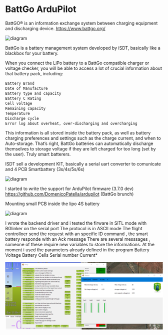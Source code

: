 # BattGo ArduPilot 
BattGO® is an information exchange system between charging equipment and discharging device.
https://www.battgo.org/

![diagram](https://github.com/domenicopatella/BattGo-ArduPilot-/blob/master/Media/IMG_1.bmp)

BattGo is a battery management system developed by iSDT, basically like a blackbox for your battery.

When you connect the LiPo battery to a BattGo compatible charger or voltage checker, you will be able to access a lot of crucial information about that battery pack, including:

    Battery Brand
    Date of Manufacture
    Battery type and capacity
    Battery C Rating
    Cell voltage
    Remaining capacity
    Temperature
    Discharge cycle
    Error log about overheat, over-discharging and overcharging

This information is all stored inside the battery pack, as well as battery charging preferences and settings such as the charge current, and when to Auto-storage.
That’s right, BattGo batteries can automatically discharge themselves to storage voltage if they are left charged for too long (set by the user). Truly smart batterers.

ISDT sell a development KIT, basically a serial uart converter to comunicate and 4 PCB Smartbattery  (3s/4s/5s/6s)

![diagram](https://github.com/domenicopatella/BattGo-ArduPilot-/blob/master/Media/developmentkit.png) 

I started to write the support for ArduPilot firmware (3.7.0 dev)
https://github.com/DomenicoPatella/ardupilot (BattGo brunch)


Mounting small PCB inside the lipo 4S battery 

![diagram](https://github.com/domenicopatella/BattGo-ArduPilot-/blob/master/Media/immagine.png)



I wrote the backend driver and i tested  the firware in SITL mode with BGlinker on the serial port
The protocol is in ASCII mode 
The flight controlloer  send the request with an specific ID command , the smart battery responde with an Ack message
There are several messsages , someone of these require new variables to store the informations. 
At the moment i used the parameters already defined in the program
Battery Voltage
Battery Cells
Serial number 
Current*

![diagram](https://github.com/DomenicoPatella/BattGo-ArduPilot/blob/master/Media/WIndow.png)



